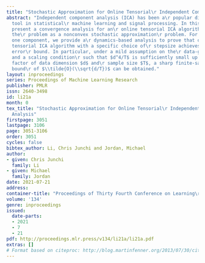 ```yaml
---
title: "Stochastic Approximation for Online Tensorial\r Independent Component Analysis"
abstract: "Independent component analysis (ICA) has been a\r popular dimension reduction
  tool in statistical\r machine learning and signal processing. In this\r paper, we
  present a convergence analysis for an\r online tensorial ICA algorithm, by viewing
  the\r problem as a nonconvex stochastic approximation\r problem. For estimating
  one component, we provide a\r dynamics-based analysis to prove that our online\r
  tensorial ICA algorithm with a specific choice of\r stepsize achieves a sharp finite-sample
  error\r bound. In particular, under a mild assumption on the\r data-generating distribution
  and a scaling condition\r such that $d^4/T$ is sufficiently small up to a\r polylogarithmic
  factor of data dimension $d$ and\r sample size $T$, a sharp finite-sample error
  bound\r of $\\tilde{O}(\\sqrt{d/T})$ can be obtained."
layout: inproceedings
series: Proceedings of Machine Learning Research
publisher: PMLR
issn: 2640-3498
id: li21a
month: 0
tex_title: "Stochastic Approximation for Online Tensorial\r Independent Component
  Analysis"
firstpage: 3051
lastpage: 3106
page: 3051-3106
order: 3051
cycles: false
bibtex_author: Li, Chris Junchi and Jordan, Michael
author:
- given: Chris Junchi
  family: Li
- given: Michael
  family: Jordan
date: 2021-07-21
address:
container-title: "Proceedings of Thirty Fourth Conference on Learning\r Theory"
volume: '134'
genre: inproceedings
issued:
  date-parts:
  - 2021
  - 7
  - 21
pdf: http://proceedings.mlr.press/v134/li21a/li21a.pdf
extras: []
# Format based on citeproc: http://blog.martinfenner.org/2013/07/30/citeproc-yaml-for-bibliographies/
---
```

